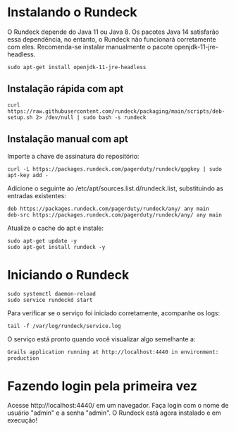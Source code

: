 # Instalando o Rundeck

O Rundeck depende do Java 11 ou Java 8. Os pacotes Java 14 satisfarão essa dependência, no entanto, o Rundeck não funcionará corretamente com eles. Recomenda-se instalar manualmente o pacote openjdk-11-jre-headless.

```
sudo apt-get install openjdk-11-jre-headless
```

## Instalação rápida com apt
```
curl https://raw.githubusercontent.com/rundeck/packaging/main/scripts/deb-setup.sh 2> /dev/null | sudo bash -s rundeck
```

## Instalação manual com apt
Importe a chave de assinatura do repositório:

```
curl -L https://packages.rundeck.com/pagerduty/rundeck/gpgkey | sudo apt-key add -
```

Adicione o seguinte ao /etc/apt/sources.list.d/rundeck.list, substituindo as entradas existentes:

```
deb https://packages.rundeck.com/pagerduty/rundeck/any/ any main
deb-src https://packages.rundeck.com/pagerduty/rundeck/any/ any main

```

Atualize o cache do apt e instale:

```
sudo apt-get update -y
sudo apt-get install rundeck -y
```

# Iniciando o Rundeck

```
sudo systemctl daemon-reload
sudo service rundeckd start
```

Para verificar se o serviço foi iniciado corretamente, acompanhe os logs:

```
tail -f /var/log/rundeck/service.log
```

O serviço está pronto quando você visualizar algo semelhante a:


```
Grails application running at http://localhost:4440 in environment: production
```

# Fazendo login pela primeira vez
Acesse http://localhost:4440/ em um navegador.
Faça login com o nome de usuário "admin" e a senha "admin".
O Rundeck está agora instalado e em execução!